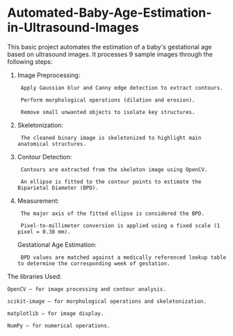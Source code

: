 # Automated-Baby-Age-Estimation-in-Ultrasound-Images

This basic project automates the estimation of a baby's gestational age based on ultrasound images. It processes 9 sample images through the following steps: 
1. Image Preprocessing:

        Apply Gaussian blur and Canny edge detection to extract contours.

        Perform morphological operations (dilation and erosion).

        Remove small unwanted objects to isolate key structures.

2. Skeletonization:

        The cleaned binary image is skeletonized to highlight main anatomical structures.

3. Contour Detection:

        Contours are extracted from the skeleton image using OpenCV.

        An ellipse is fitted to the contour points to estimate the Biparietal Diameter (BPD).

4. Measurement:

        The major axis of the fitted ellipse is considered the BPD.

        Pixel-to-millimeter conversion is applied using a fixed scale (1 pixel = 0.38 mm).

    Gestational Age Estimation:

        BPD values are matched against a medically referenced lookup table to determine the corresponding week of gestation.
   
The libraries Used:

    OpenCV – for image processing and contour analysis.

    scikit-image – for morphological operations and skeletonization.

    matplotlib – for image display.

    NumPy – for numerical operations.
